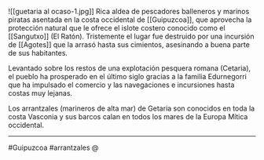 ![[guetaria al ocaso-1.jpg]]
Rica aldea de pescadores balleneros y marinos piratas asentada en la costa occidental de [[Guipuzcoa]],  que aprovecha la protección natural que le ofrece el islote costero conocido como el [[Sangutxo]] (El Ratón). Tristemente el lugar fue destruido por una incursión de [[Agotes]] que la arrasó hasta sus cimientos, asesinando a buena parte de sus habitantes. 

Levantado sobre los restos de una explotación pesquera romana (Cetaria), el pueblo ha prosperado en el último siglo gracias a la familia Edurnegorri que ha impulsado el comercio y las navegaciones e incursiones hasta costas muy lejanas. 

Los arrantzales (marineros de alta mar) de Getaria son conocidos en toda la costa Vasconia y sus barcos calan en todos los mares de la Europa Mítica occidental. 

--- 
#Guipuzcoa #arrantzales @
